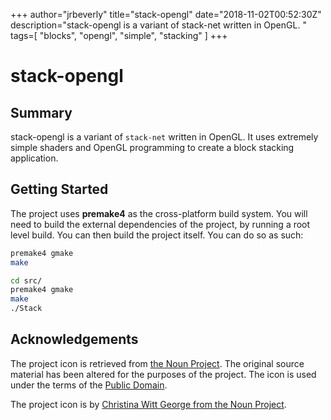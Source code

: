 +++
    author="jrbeverly"
    title="stack-opengl"
    date="2018-11-02T00:52:30Z"
    description="stack-opengl is a variant of stack-net written in OpenGL. "
    tags=[
  "blocks",
  "opengl",
  "simple",
  "stacking"
]
    +++
    
# stack-opengl

## Summary

stack-opengl is a variant of `stack-net` written in OpenGL. It uses extremely simple shaders and OpenGL programming to create a block stacking application.

## Getting Started

The project uses **premake4** as the cross-platform build system. You will need to build the external dependencies of the project, by running a root level build. You can then build the project itself. You can do so as such:

```bash
premake4 gmake
make

cd src/
premake4 gmake
make
./Stack
```

## Acknowledgements

The project icon is retrieved from [the Noun Project](docs/icon/icon.json). The original source material has been altered for the purposes of the project. The icon is used under the terms of the [Public Domain](https://creativecommons.org/publicdomain/zero/1.0/).

The project icon is by [Christina Witt George from the Noun Project](https://thenounproject.com/term/cube/4025/).